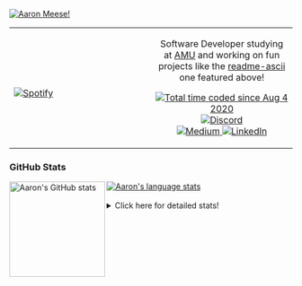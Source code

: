 [![Aaron Meese!](https://user-images.githubusercontent.com/17814535/88975338-a2aabf00-d27f-11ea-963f-8a19608716b4.png)](https://github.com/ajmeese7/readme-ascii "README ASCII")

<!-- Modified from project here: https://github.com/novatorem/novatorem -->
<table width="100%"> 
  <tr>
  <td width="50%">
      
&nbsp; <br> [![Spotify](https://ajmeese7.vercel.app/api/spotify)](https://open.spotify.com/user/ajmeese)

  </td>
  <td width="50%">
    <p align="center">
    Software Developer studying at <a href="https://www.amu.apus.edu/">AMU</a> and working on fun 
    projects like the <a href="https://github.com/ajmeese7/readme-ascii">readme-ascii</a> one featured above!
    </p>
    <p align="center">
      <a href="https://wakatime.com/@f726891d-3b02-46cd-9b60-e8c59f9e2b14">
        <img src="https://wakatime.com/badge/user/f726891d-3b02-46cd-9b60-e8c59f9e2b14.svg" alt="Total time coded since Aug 4 2020" title="WakaTime" />
      </a>
      <a href="http://link.aaronmeese.com/discord">
        <img src="https://img.shields.io/badge/discord-ajmeese7%234835-369?style=flat-square&logo=discord&logoColor=white&color=purple" alt="Discord" title="Discord">
      </a>
      <br />
      <a href="https://link.aaronmeese.com/medium">
        <img src="https://img.shields.io/badge/medium-ajmeese7-1DB954?style=flat-square&logo=medium&logoColor=white" alt="Medium" title="Medium">
      </a>
      <a href="https://link.aaronmeese.com/linkedin">
        <img src="https://img.shields.io/badge/linkedIn-aaronmeese-1DB954?style=flat-square&logo=linkedin&logoColor=white&color=blue" alt="LinkedIn" title="LinkedIn">
      </a>
    </p>
  </td>

</table>

[//]: <> (The `&nbsp;` is to have Aphelion take up more space)

### GitHub Stats ###

<a href="https://profile-summary-for-github.com/user/ajmeese7">
  <img align="left" height="170px" src="https://github-readme-stats.vercel.app/api?username=ajmeese7&show_icons=true&line_height=27&count_private=true" alt="Aaron's GitHub stats"/>
  <img src="https://github-readme-stats.vercel.app/api/top-langs/?username=ajmeese7&hide_langs_below=5&layout=compact" alt="Aaron's language stats"/>
</a>

<br />
<br />
<details>
<summary>Click here for detailed stats!</summary>

### :zap: Recent Activity
<!--START_SECTION:activity-->
1. 🎉 Merged PR [#1](https://github.com/meese-enterprises/github-action-push-to-another-repository/pull/1) in [meese-enterprises/github-action-push-to-another-repository](https://github.com/meese-enterprises/github-action-push-to-another-repository)
2. 💪 Opened PR [#1](https://github.com/meese-enterprises/github-action-push-to-another-repository/pull/1) in [meese-enterprises/github-action-push-to-another-repository](https://github.com/meese-enterprises/github-action-push-to-another-repository)
3. 🗣 Commented on [#61](https://github.com/os-js/osjs-server/issues/61) in [os-js/osjs-server](https://github.com/os-js/osjs-server)
4. 🎉 Merged PR [#2](https://github.com/ajmeese7/esdoc2-plugins/pull/2) in [ajmeese7/esdoc2-plugins](https://github.com/ajmeese7/esdoc2-plugins)
5. 💪 Opened PR [#2](https://github.com/ajmeese7/esdoc2-plugins/pull/2) in [ajmeese7/esdoc2-plugins](https://github.com/ajmeese7/esdoc2-plugins)
<!--END_SECTION:activity-->

### 🧐 Waka Stats
<!--START_SECTION:waka-->
![Code Time](http://img.shields.io/badge/Code%20Time-1%2C127%20hrs%2019%20mins-blue)

**🐱 My GitHub Data** 

> 🏆 927 Contributions in the Year 2022
 > 
> 📦 197.9 kB Used in GitHub's Storage 
 > 
> 💼 Opted to Hire
 > 
> 📜 84 Public Repositories 
 > 
> 🔑 29 Private Repositories  
 > 
**I'm an Early 🐤** 

```text
🌞 Morning    183 commits    █████░░░░░░░░░░░░░░░░░░░░   21.13% 
🌆 Daytime    326 commits    █████████░░░░░░░░░░░░░░░░   37.64% 
🌃 Evening    346 commits    ██████████░░░░░░░░░░░░░░░   39.95% 
🌙 Night      11 commits     ░░░░░░░░░░░░░░░░░░░░░░░░░   1.27%

```
📅 **I'm Most Productive on Sunday** 

```text
Monday       127 commits    ███░░░░░░░░░░░░░░░░░░░░░░   14.67% 
Tuesday      129 commits    ███░░░░░░░░░░░░░░░░░░░░░░   14.9% 
Wednesday    106 commits    ███░░░░░░░░░░░░░░░░░░░░░░   12.24% 
Thursday     114 commits    ███░░░░░░░░░░░░░░░░░░░░░░   13.16% 
Friday       89 commits     ██░░░░░░░░░░░░░░░░░░░░░░░   10.28% 
Saturday     128 commits    ███░░░░░░░░░░░░░░░░░░░░░░   14.78% 
Sunday       173 commits    █████░░░░░░░░░░░░░░░░░░░░   19.98%

```


📊 **This Week I Spent My Time On** 

```text
⌚︎ Time Zone: America/New_York

💬 Programming Languages: 
JavaScript               11 hrs 35 mins      ████████████░░░░░░░░░░░░░   49.01% 
YAML                     3 hrs 22 mins       ███░░░░░░░░░░░░░░░░░░░░░░   14.28% 
Bash                     2 hrs 50 mins       ███░░░░░░░░░░░░░░░░░░░░░░   11.99% 
Markdown                 2 hrs 45 mins       ███░░░░░░░░░░░░░░░░░░░░░░   11.69% 
JSON                     2 hrs 23 mins       ██░░░░░░░░░░░░░░░░░░░░░░░   10.15%

🐱‍💻 Projects: 
aaronmeese.com           10 hrs 33 mins      ███████████░░░░░░░░░░░░░░   44.65% 
esdoc2                   4 hrs 34 mins       ████░░░░░░░░░░░░░░░░░░░░░   19.32% 
meeseOS-manual           3 hrs 25 mins       ███░░░░░░░░░░░░░░░░░░░░░░   14.51% 
github-action-push-to-ano2 hrs 22 mins       ██░░░░░░░░░░░░░░░░░░░░░░░   10.01% 
gitbook-action           54 mins             █░░░░░░░░░░░░░░░░░░░░░░░░   3.83%

```

**I Mostly Code in JavaScript** 

```text
JavaScript               32 repos            ████████████░░░░░░░░░░░░░   49.23% 
HTML                     9 repos             ███░░░░░░░░░░░░░░░░░░░░░░   13.85% 
Python                   5 repos             ██░░░░░░░░░░░░░░░░░░░░░░░   7.69% 
Java                     4 repos             █░░░░░░░░░░░░░░░░░░░░░░░░   6.15% 
CSS                      3 repos             █░░░░░░░░░░░░░░░░░░░░░░░░   4.62%

```



 Last Updated on 09/07/2022 16:03:38 UTC
<!--END_SECTION:waka-->
</details>
